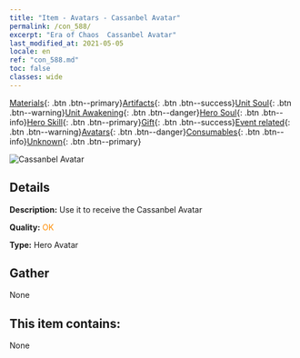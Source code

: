 ```yaml
---
title: "Item - Avatars - Cassanbel Avatar"
permalink: /con_588/
excerpt: "Era of Chaos  Cassanbel Avatar"
last_modified_at: 2021-05-05
locale: en
ref: "con_588.md"
toc: false
classes: wide
---
```

 [Materials](/Items/){: .btn .btn--primary}[Artifacts](/Items/Artifacts/){: .btn .btn--success}[Unit Soul](/Items/UnitSoul/){: .btn .btn--warning}[Unit Awakening](/Items/UnitAwakening/){: .btn .btn--danger}[Hero Soul](/Items/HeroSoul/){: .btn .btn--info}[Hero Skill](/Items/HeroSkill/){: .btn .btn--primary}[Gift](/Items/Gift/){: .btn .btn--success}[Event related](/Items/Events/){: .btn .btn--warning}[Avatars](/Items/Avatars/){: .btn .btn--danger}[Consumables](/Items/Consumables/){: .btn .btn--info}[Unknown](/Items/Unknown/){: .btn .btn--primary}

 ![Cassanbel Avatar](/images/h/h_Cassanbel2.jpg)

## Details
 **Description:** Use it to receive the Cassanbel Avatar

 **Quality:** <span style="color: #FF8C00">OK</span>

 **Type:** Hero Avatar

## Gather

  None

## This item contains:

  None

